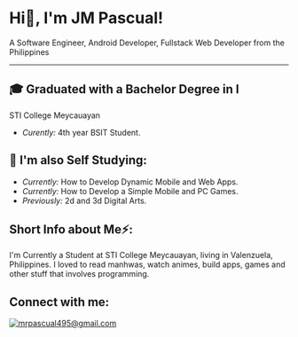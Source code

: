 <h1>Hi👋, I'm JM Pascual!</h1>
A Software Engineer, Android Developer, Fullstack Web Developer from the Philippines
<hr>
  
<h2>🎓 Graduated with a Bachelor Degree in I</h2>
  STI College Meycauayan
  
  - <i>Curently: </i>4th year BSIT Student.
  
 <h2>🌱 I'm also Self Studying: </h2> 
 
  - <i>Currently: </i>How to Develop Dynamic Mobile and Web Apps.
  - <i>Currently: </i>How to Develop a Simple Mobile and PC Games.
  - <i>Previously: </i>2d and 3d Digital Arts.

<h2>Short Info about Me⚡:</h2>
I'm Currently a Student at STI College Meycauayan, living in Valenzuela, Philippines. I loved to read manhwas, watch animes, build apps, games and other stuff that involves programming.

<h2>Connect with me:</h2>

  <a href="mailto:mrpascual495@gmail.com">![mrpascual495@gmail.com](https://img.shields.io/badge/Gmail-D14836?style=for-the-badge&logo=gmail&logoColor=white)</a>
